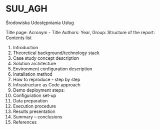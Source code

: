 # SUU_AGH
Środowiska Udostępniania Usług


Title page:
 Acronym - Title
Authors:
Year, Group:
Structure of the report:
Contents list
1. Introduction
2. Theoretical background/technology stack
3. Case study concept description
4. Solution architecture
5. Environment configuration description
6. Installation method
7. How to reproduce - step by step
1. Infrastructure as Code approach
8. Demo deployment steps:
1. Configuration set-up
2. Data preparation
3. Execution procedure
4. Results presentation
9. Summary – conclusions
10. References
